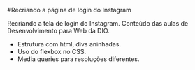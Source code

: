 #Recriando a página de login do Instagram

Recriando a tela de login do Instagram. Conteúdo das aulas de Desenvolvimento para Web da DIO.

- Estrutura com html, divs aninhadas.
- Uso do flexbox no CSS.
- Media queries para resoluções diferentes.

